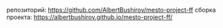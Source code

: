 репозиторий: https://github.com/AlbertBushirov/mesto-project-ff
сборка проекта: https://albertbushirov.github.io/mesto-project-ff/
